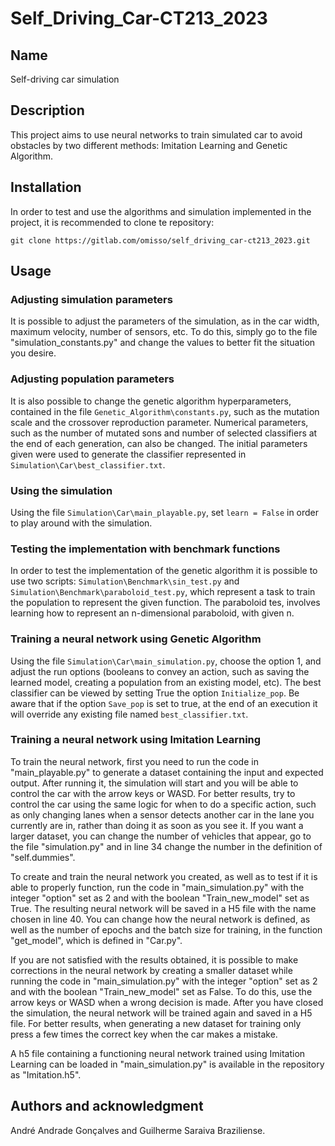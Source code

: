 # Self_Driving_Car-CT213_2023

## Name
Self-driving car simulation

## Description
This project aims to use neural networks to train simulated car to avoid obstacles by two different methods: Imitation Learning and Genetic Algorithm.

## Installation

In order to test and use the algorithms and simulation implemented in the project, it is recommended to clone te repository:

`git clone https://gitlab.com/omisso/self_driving_car-ct213_2023.git`

## Usage

### Adjusting simulation parameters

It is possible to adjust the parameters of the simulation, as in the car width, maximum velocity, number of sensors, etc. To do this, simply go to the file "simulation_constants.py" and change the values to better fit the situation you desire.

### Adjusting population parameters

It is also possible to change the genetic algorithm hyperparameters, contained in the file `Genetic_Algorithm\constants.py`, such as
the mutation scale and the crossover reproduction parameter. Numerical parameters, such as the number of mutated sons and number of 
selected classifiers at the end of each generation, can also be changed. The initial parameters given were used to generate the 
classifier represented in `Simulation\Car\best_classifier.txt`.

### Using the simulation

Using the file `Simulation\Car\main_playable.py`, set `learn = False` in order to play around with the simulation.

### Testing the implementation with benchmark functions

In order to test the implementation of the genetic algorithm it is possible to use two scripts: `Simulation\Benchmark\sin_test.py` and
`Simulation\Benchmark\paraboloid_test.py`, which represent a task to train the population to represent the given function. The paraboloid
tes, involves learning how to represent an n-dimensional paraboloid, with given n.

### Training a neural network using Genetic Algorithm

Using the file `Simulation\Car\main_simulation.py`, choose the option 1, and adjust the run options (booleans to convey an action, such as
saving the learned model, creating a population from an existing model, etc). The best classifier can be viewed by setting True the option
`Initialize_pop`. Be aware that if the option `Save_pop` is set to true, at the end of an execution it will override any existing file named
`best_classifier.txt`.

### Training a neural network using Imitation Learning

To train the neural network, first you need to run the code in "main_playable.py" to generate a dataset containing the input and expected output. After running it, the simulation will start and you will be able to control the car with the arrow keys or WASD.
For better results, try to control the car using the same logic for when to do a specific action, such as only changing lanes when a sensor detects another car in the lane you currently are in, rather than doing it as soon as you see it.
If you want a larger dataset, you can change the number of vehicles that appear, go to the file "simulation.py" and in line 34 change the number in the definition of "self.dummies".

To create and train the neural network you created, as well as to test if it is able to properly function, run the code in "main_simulation.py" with the integer "option" set as 2 and with the boolean "Train_new_model" set as True. The resulting neural network will be saved in a H5 file with the name chosen in line 40.
You can change how the neural network is defined, as well as the number of epochs and the batch size for training, in the function "get_model", which is defined in "Car.py".

If you are not satisfied with the results obtained, it is possible to make corrections in the neural network by creating a smaller dataset while running the code in "main_simulation.py" with the integer "option" set as 2 and with the boolean "Train_new_model" set as False. To do this, use the arrow keys or WASD when a wrong decision is made. After you have closed the simulation, the neural network will be trained again and saved in a H5 file.
For better results, when generating a new dataset for training only press a few times the correct key when the car makes a mistake.

A h5 file containing a functioning neural network trained using Imitation Learning can be loaded in "main_simulation.py" is available in the repository as "Imitation.h5".

## Authors and acknowledgment
André Andrade Gonçalves and Guilherme Saraiva Braziliense.
